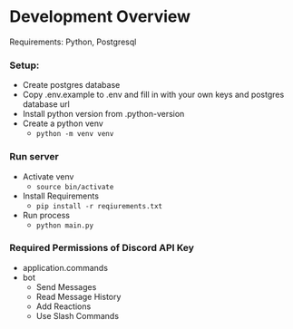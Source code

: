 # Development Overview

Requirements: Python, Postgresql

### Setup:

- Create postgres database
- Copy .env.example to .env and fill in with your own keys and postgres database url
- Install python version from .python-version
- Create a python venv
  - `python -m venv venv`

### Run server
- Activate venv
  - `source bin/activate`
- Install Requirements
  - `pip install -r reqiurements.txt`
- Run process
  - `python main.py`

### Required Permissions of Discord API Key

- application.commands
- bot
  - Send Messages
  - Read Message History
  - Add Reactions
  - Use Slash Commands
